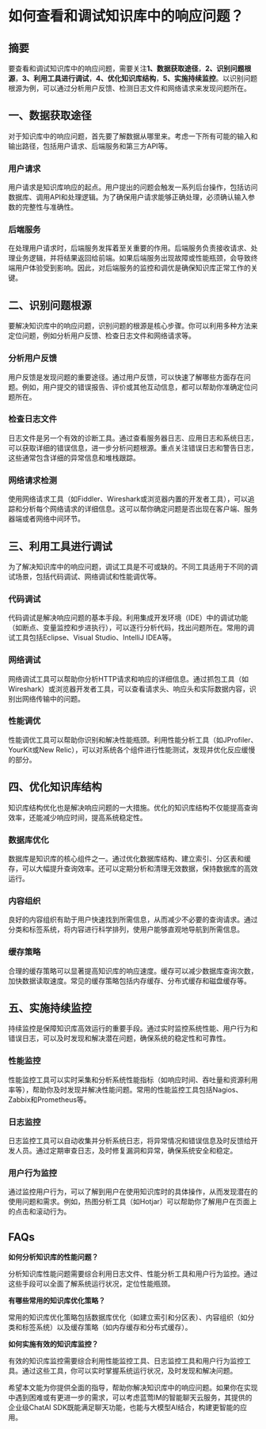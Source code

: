 # 如何查看和调试知识库中的响应问题？


## 摘要

要查看和调试知识库中的响应问题，需要关注**1、数据获取途径**，**2、识别问题根源**，**3、利用工具进行调试**，**4、优化知识库结构**，**5、实施持续监控**。以识别问题根源为例，可以通过分析用户反馈、检测日志文件和网络请求来发现问题所在。

## 一、数据获取途径

对于知识库中的响应问题，首先要了解数据从哪里来。考虑一下所有可能的输入和输出路径，包括用户请求、后端服务和第三方API等。

### 用户请求

用户请求是知识库响应的起点。用户提出的问题会触发一系列后台操作，包括访问数据库、调用API和处理逻辑。为了确保用户请求能够正确处理，必须确认输入参数的完整性与准确性。

### 后端服务

在处理用户请求时，后端服务发挥着至关重要的作用。后端服务负责接收请求、处理业务逻辑，并将结果返回给前端。如果后端服务出现故障或性能瓶颈，会导致终端用户体验受到影响。因此，对后端服务的监控和调优是确保知识库正常工作的关键。

## 二、识别问题根源

要解决知识库中的响应问题，识别问题的根源是核心步骤。你可以利用多种方法来定位问题，例如分析用户反馈、检查日志文件和网络请求等。

### 分析用户反馈

用户反馈是发现问题的重要途径。通过用户反馈，可以快速了解哪些方面存在问题。例如，用户提交的错误报告、评价或其他互动信息，都可以帮助你准确定位问题所在。

### 检查日志文件

日志文件是另一个有效的诊断工具。通过查看服务器日志、应用日志和系统日志，可以获取详细的错误信息，进一步分析问题根源。重点关注错误日志和警告日志，这些通常包含详细的异常信息和堆栈跟踪。

### 网络请求检测

使用网络请求工具（如Fiddler、Wireshark或浏览器内置的开发者工具），可以追踪和分析每个网络请求的详细信息。这可以帮你确定问题是否出现在客户端、服务器端或者网络中间环节。

## 三、利用工具进行调试

为了解决知识库中的响应问题，调试工具是不可或缺的。不同工具适用于不同的调试场景，包括代码调试、网络调试和性能调优等。

### 代码调试

代码调试是解决响应问题的基本手段。利用集成开发环境（IDE）中的调试功能（如断点、变量监控和步进执行），可以逐行分析代码，找出问题所在。常用的调试工具包括Eclipse、Visual Studio、IntelliJ IDEA等。

### 网络调试

网络调试工具可以帮助你分析HTTP请求和响应的详细信息。通过抓包工具（如Wireshark）或浏览器开发者工具，可以查看请求头、响应头和实际数据内容，识别出网络传输中的问题。

### 性能调优

性能调优工具可以帮助你识别和解决性能瓶颈。利用性能分析工具（如JProfiler、YourKit或New Relic），可以对系统各个组件进行性能测试，发现并优化反应缓慢的部分。

## 四、优化知识库结构

知识库结构优化也是解决响应问题的一大措施。优化的知识库结构不仅能提高查询效率，还能减少响应时间，提高系统稳定性。

### 数据库优化

数据库是知识库的核心组件之一。通过优化数据库结构、建立索引、分区表和缓存，可以大幅提升查询效率。还可以定期分析和清理无效数据，保持数据库的高效运行。

### 内容组织

良好的内容组织有助于用户快速找到所需信息，从而减少不必要的查询请求。通过分类和标签系统，将内容进行科学排列，使用户能够直观地导航到所需信息。

### 缓存策略

合理的缓存策略可以显著提高知识库的响应速度。缓存可以减少数据库查询次数，加快数据读取速度。常见的缓存策略包括内存缓存、分布式缓存和磁盘缓存等。

## 五、实施持续监控

持续监控是保障知识库高效运行的重要手段。通过实时监控系统性能、用户行为和错误日志，可以及时发现和解决潜在问题，确保系统的稳定性和可靠性。

### 性能监控

性能监控工具可以实时采集和分析系统性能指标（如响应时间、吞吐量和资源利用率等），帮助你及时发现并解决性能问题。常用的性能监控工具包括Nagios、Zabbix和Prometheus等。

### 日志监控

日志监控工具可以自动收集并分析系统日志，将异常情况和错误信息及时反馈给开发人员。通过定期审查日志，及时修复漏洞和异常，确保系统安全和稳定。

### 用户行为监控

通过监控用户行为，可以了解到用户在使用知识库时的具体操作，从而发现潜在的使用问题和需求。例如，热图分析工具（如Hotjar）可以帮助你了解用户在页面上的点击和滚动行为。

## FAQs

**如何分析知识库的性能问题？**

分析知识库性能问题需要综合利用日志文件、性能分析工具和用户行为监控。通过这些手段可以全面了解系统运行状况，定位性能瓶颈。

**有哪些常用的知识库优化策略？**

常用的知识库优化策略包括数据库优化（如建立索引和分区表）、内容组织（如分类和标签系统）以及缓存策略（如内存缓存和分布式缓存）。

**如何实施有效的知识库监控？**

有效的知识库监控需要综合利用性能监控工具、日志监控工具和用户行为监控工具。通过这些工具，你可以实时掌握系统运行状况，及时发现和解决问题。

希望本文能为你提供全面的指导，帮助你解决知识库中的响应问题。如果你在实现中遇到困难或有更进一步的需求，可以考虑蓝莺IM的智能聊天云服务，其提供的企业级ChatAI SDK既能满足聊天功能，也能与大模型AI结合，构建更智能的应用。